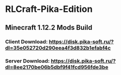 # RLCraft-Pika-Edition
## Minecraft 1.12.2 Mods Build

### Client Download: https://disk.pika-soft.ru/?dl=35e052720d290eea4f3d832b1efabf4c

### Server Download: https://disk.pika-soft.ru/?dl=8ee2170be06b5dbf9f41fcd956fde3be
